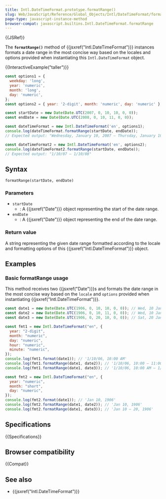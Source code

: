 ```yaml
---
title: Intl.DateTimeFormat.prototype.formatRange()
slug: Web/JavaScript/Reference/Global_Objects/Intl/DateTimeFormat/formatRange
page-type: javascript-instance-method
browser-compat: javascript.builtins.Intl.DateTimeFormat.formatRange
---
```


{{JSRef}}

The **`formatRange()`** method of {{jsxref("Intl.DateTimeFormat")}} instances formats a
date range in the most concise way based on the locales and
options provided when instantiating this
`Intl.DateTimeFormat` object.

{{InteractiveExample("taller")}}

```js interactive-example
const options1 = {
  weekday: 'long',
  year: 'numeric',
  month: 'long',
  day: 'numeric',
};
const options2 = { year: '2-digit', month: 'numeric', day: 'numeric' };

const startDate = new Date(Date.UTC(2007, 0, 10, 10, 0, 0));
const endDate = new Date(Date.UTC(2008, 0, 10, 11, 0, 0));

const dateTimeFormat = new Intl.DateTimeFormat('en', options1);
console.log(dateTimeFormat.formatRange(startDate, endDate));
// Expected output: "Wednesday, January 10, 2007 – Thursday, January 10, 2008"

const dateTimeFormat2 = new Intl.DateTimeFormat('en', options2);
console.log(dateTimeFormat2.formatRange(startDate, endDate));
// Expected output: "1/10/07 – 1/10/08"

```

## Syntax

```js-nolint
formatRange(startDate, endDate)
```

### Parameters

- `startDate`
  - : A {{jsxref("Date")}} object representing the start of the date range.
- `endDate`
  - : A {{jsxref("Date")}} object representing the end of the date range.

### Return value

A string representing the given date range formatted according to the locale and formatting options of this {{jsxref("Intl.DateTimeFormat")}} object.

## Examples

### Basic formatRange usage

This method receives two {{jsxref("Date")}}s and formats the date range in the most
concise way based on the `locale` and `options` provided when
instantiating {{jsxref("Intl.DateTimeFormat")}}.

```js
const date1 = new Date(Date.UTC(1906, 0, 10, 10, 0, 0)); // Wed, 10 Jan 1906 10:00:00 GMT
const date2 = new Date(Date.UTC(1906, 0, 10, 11, 0, 0)); // Wed, 10 Jan 1906 11:00:00 GMT
const date3 = new Date(Date.UTC(1906, 0, 20, 10, 0, 0)); // Sat, 20 Jan 1906 10:00:00 GMT

const fmt1 = new Intl.DateTimeFormat("en", {
  year: "2-digit",
  month: "numeric",
  day: "numeric",
  hour: "numeric",
  minute: "numeric",
});
console.log(fmt1.format(date1)); // '1/10/06, 10:00 AM'
console.log(fmt1.formatRange(date1, date2)); // '1/10/06, 10:00 – 11:00 AM'
console.log(fmt1.formatRange(date1, date3)); // '1/10/06, 10:00 AM – 1/20/07, 10:00 AM'

const fmt2 = new Intl.DateTimeFormat("en", {
  year: "numeric",
  month: "short",
  day: "numeric",
});
console.log(fmt2.format(date1)); // 'Jan 10, 1906'
console.log(fmt2.formatRange(date1, date2)); // 'Jan 10, 1906'
console.log(fmt2.formatRange(date1, date3)); // 'Jan 10 – 20, 1906'
```

## Specifications

{{Specifications}}

## Browser compatibility

{{Compat}}

## See also

- {{jsxref("Intl.DateTimeFormat")}}
